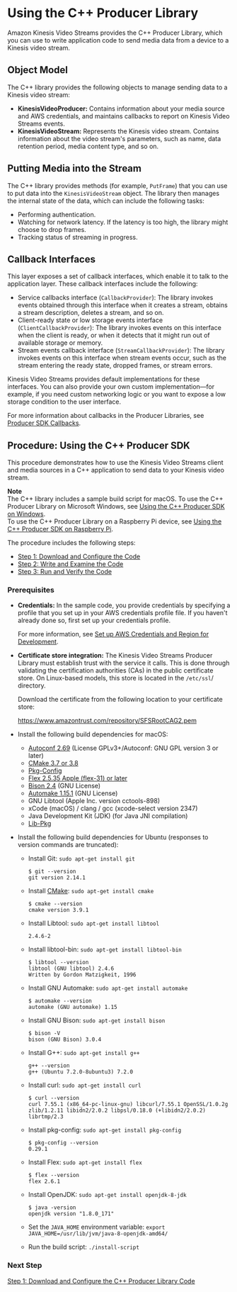# Using the C\+\+ Producer Library<a name="producer-sdk-cpp"></a>

Amazon Kinesis Video Streams provides the C\+\+ Producer Library, which you can use to write application code to send media data from a device to a Kinesis video stream\. 

## Object Model<a name="producer-sdk-cpp-objectmodel"></a>

The C\+\+ library provides the following objects to manage sending data to a Kinesis video stream:
+ **KinesisVideoProducer:** Contains information about your media source and AWS credentials, and maintains callbacks to report on Kinesis Video Streams events\.
+ **KinesisVideoStream:** Represents the Kinesis video stream\. Contains information about the video stream's parameters, such as name, data retention period, media content type, and so on\.

## Putting Media into the Stream<a name="producer-sdk-cpp-putframe"></a>

The C\+\+ library provides methods \(for example, `PutFrame`\) that you can use to put data into the `KinesisVideoStream` object\. The library then manages the internal state of the data, which can include the following tasks: 
+ Performing authentication\.
+ Watching for network latency\. If the latency is too high, the library might choose to drop frames\.
+ Tracking status of streaming in progress\.

## Callback Interfaces<a name="producer-sdk-cpp-callbacks"></a>

This layer exposes a set of callback interfaces, which enable it to talk to the application layer\. These callback interfaces include the following:
+ Service callbacks interface \(`CallbackProvider`\): The library invokes events obtained through this interface when it creates a stream, obtains a stream description, deletes a stream, and so on\.
+ Client\-ready state or low storage events interface \(`ClientCallbackProvider`\): The library invokes events on this interface when the client is ready, or when it detects that it might run out of available storage or memory\.
+ Stream events callback interface \(`StreamCallbackProvider`\): The library invokes events on this interface when stream events occur, such as the stream entering the ready state, dropped frames, or stream errors\.

Kinesis Video Streams provides default implementations for these interfaces\. You can also provide your own custom implementation—for example, if you need custom networking logic or you want to expose a low storage condition to the user interface\.

For more information about callbacks in the Producer Libraries, see [Producer SDK Callbacks](producer-reference-callbacks.md)\.

## Procedure: Using the C\+\+ Producer SDK<a name="producer-sdk-cpp-using"></a>

This procedure demonstrates how to use the Kinesis Video Streams client and media sources in a C\+\+ application to send data to your Kinesis video stream\.

**Note**  
The C\+\+ library includes a sample build script for macOS\. To use the C\+\+ Producer Library on Microsoft Windows, see [Using the C\+\+ Producer SDK on Windows](producer-sdk-win.md)\.   
To use the C\+\+ Producer Library on a Raspberry Pi device, see [ Using the C\+\+ Producer SDK on Raspberry Pi](producersdk-cpp-rpi.md)\.

The procedure includes the following steps:
+ [Step 1: Download and Configure the Code](https://docs.aws.amazon.com/kinesisvideostreams/latest/dg/producersdk-cpp-download.html)
+ [Step 2: Write and Examine the Code](https://docs.aws.amazon.com/kinesisvideostreams/latest/dg/producersdk-cpp-write.html)
+ [Step 3: Run and Verify the Code](https://docs.aws.amazon.com/kinesisvideostreams/latest/dg/producersdk-cpp-test.html)

### Prerequisites<a name="producer-sdk-cpp-prerequisites"></a>
+ **Credentials:** In the sample code, you provide credentials by specifying a profile that you set up in your AWS credentials profile file\. If you haven't already done so, first set up your credentials profile\. 

  For more information, see [Set up AWS Credentials and Region for Development](http://docs.aws.amazon.com/sdk-for-java/v1/developer-guide/setup-credentials.html)\.
+ **Certificate store integration:** The Kinesis Video Streams Producer Library must establish trust with the service it calls\. This is done through validating the certification authorities \(CAs\) in the public certificate store\. On Linux\-based models, this store is located in the `/etc/ssl`/ directory\. 

  Download the certificate from the following location to your certificate store:

  [https://www\.amazontrust\.com/repository/SFSRootCAG2\.pem](https://www.amazontrust.com/repository/SFSRootCAG2.pem)
+ Install the following build dependencies for macOS:
  + [Autoconf 2\.69](http://www.gnu.org/software/autoconf/autoconf.html) \(License GPLv3\+/Autoconf: GNU GPL version 3 or later\) 
  + [CMake 3\.7 or 3\.8](https://cmake.org/)
  + [Pkg\-Config](https://www.freedesktop.org/wiki/Software/pkg-config/)
  + [Flex 2\.5\.35 Apple \(flex\-31\) or later](https://github.com/westes/flex/releases)
  + [Bison 2\.4](https://www.gnu.org/software/bison/) \(GNU License\)
  + [Automake 1\.15\.1](https://www.gnu.org/software/automake/) \(GNU License\)
  + GNU Libtool \(Apple Inc\. version cctools\-898\)
  + xCode \(macOS\) / clang / gcc \(xcode\-select version 2347\)
  + Java Development Kit \(JDK\) \(for Java JNI compilation\)
  + [Lib\-Pkg](https://github.com/freebsd/pkg/tree/master/libpkg)
+ Install the following build dependencies for Ubuntu \(responses to version commands are truncated\):
  + Install Git: `sudo apt-get install git`

    ```
    $ git --version
    git version 2.14.1
    ```
  + Install [CMake](http://kitware.com/cmake): `sudo apt-get install cmake`

    ```
    $ cmake --version
    cmake version 3.9.1
    ```
  + Install Libtool: `sudo apt-get install libtool`

    ```
    2.4.6-2
    ```
  + Install libtool\-bin: `sudo apt-get install libtool-bin`

    ```
    $ libtool --version
    libtool (GNU libtool) 2.4.6
    Written by Gordon Matzigkeit, 1996
    ```
  + Install GNU Automake: `sudo apt-get install automake`

    ```
    $ automake --version
    automake (GNU automake) 1.15
    ```
  + Install GNU Bison: `sudo apt-get install bison`

    ```
    $ bison -V
    bison (GNU Bison) 3.0.4
    ```
  + Install G\+\+: `sudo apt-get install g++`

    ```
    g++ --version
    g++ (Ubuntu 7.2.0-8ubuntu3) 7.2.0
    ```
  + Install curl: `sudo apt-get install curl`

    ```
    $ curl --version
    curl 7.55.1 (x86_64-pc-linux-gnu) libcurl/7.55.1 OpenSSL/1.0.2g zlib/1.2.11 libidn2/2.0.2 libpsl/0.18.0 (+libidn2/2.0.2) librtmp/2.3
    ```
  + Install pkg\-config: `sudo apt-get install pkg-config`

    ```
    $ pkg-config --version
    0.29.1
    ```
  + Install Flex: `sudo apt-get install flex`

    ```
    $ flex --version
    flex 2.6.1
    ```
  + Install OpenJDK: `sudo apt-get install openjdk-8-jdk`

    ```
    $ java -version
    openjdk version "1.8.0_171"
    ```
  + Set the `JAVA_HOME` environment variable: `export JAVA_HOME=/usr/lib/jvm/java-8-openjdk-amd64/`
  + Run the build script: `./install-script`

### Next Step<a name="producer-sdk-cpp-prerequisites-next-step"></a>

[Step 1: Download and Configure the C\+\+ Producer Library Code](producersdk-cpp-download.html)